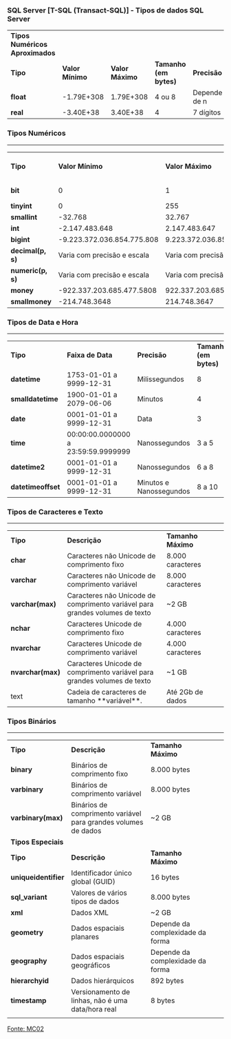 ### SQL Server [T-SQL (Transact-SQL)] - Tipos de dados SQL Server


|     |     |     |     |     |
| --- | --- | --- | --- | --- |
| **Tipos Numéricos Aproximados** |     |     |     |     |
| **Tipo** | **Valor Mínimo** | **Valor Máximo** | **Tamanho (em bytes)** | **Precisão** |
| **float** | -1.79E+308 | 1.79E+308 | 4 ou 8 | Depende de n |
| **real** | -3.40E+38 | 3.40E+38 | 4   | 7 dígitos |

### Tipos Numéricos
---
|     |     |     |     |     |
| --- | --- | --- | --- | --- |
| **Tipo** | **Valor Mínimo** | **Valor Máximo** | **Tamanho (em bytes)** |     |
| **bit** | 0   | 1   | 0, 1 ou nulo |     |
| **tinyint** | 0   | 255 | 1   |     |
| **smallint** | -32.768 | 32.767 | 2   |     |
| **int** | -2.147.483.648 | 2.147.483.647 | 4   |     |
| **bigint** | -9.223.372.036.854.775.808 | 9.223.372.036.854.775.807 | 8   |     |
| **decimal(p, s)** | Varia com precisão e escala | Varia com precisão e escala | 5-17 |     |
| **numeric(p, s)** | Varia com precisão e escala | Varia com precisão e escala | 5-17 |     |
| **money** | -922.337.203.685.477.5808 | 922.337.203.685.477.5807 | 8   |     |
| **smallmoney** | -214.748.3648 | 214.748.3647 | 4   |     |

### Tipos de Data e Hora
---

|     |     |     |     |     |
| --- | --- | --- | --- | --- |
| **Tipo** | **Faixa de Data** | **Precisão** | **Tamanho (em bytes)** |     |
| **datetime** | 1753-01-01 a 9999-12-31 | Milissegundos | 8   |     |
| **smalldatetime** | 1900-01-01 a 2079-06-06 | Minutos | 4   |     |
| **date** | 0001-01-01 a 9999-12-31 | Data | 3   |     |
| **time** | 00:00:00.0000000 a 23:59:59.9999999 | Nanossegundos | 3 a 5 |     |
| **datetime2** | 0001-01-01 a 9999-12-31 | Nanossegundos | 6 a 8 |     |
| **datetimeoffset** | 0001-01-01 a 9999-12-31 | Minutos e Nanossegundos | 8 a 10 |     |

### Tipos de Caracteres e Texto
---

|     |     |     |     |     |
| --- | --- | --- | --- | --- |
| **Tipo** | **Descrição** | **Tamanho Máximo** |     |     |
| **char** | Caracteres não Unicode de comprimento fixo | 8.000 caracteres |     |     |
| **varchar** | Caracteres não Unicode de comprimento variável | 8.000 caracteres |     |     |
| **varchar(max)** | Caracteres não Unicode de comprimento variável para grandes volumes de texto | ~2 GB |     |     |
| **nchar** | Caracteres Unicode de comprimento fixo | 4.000 caracteres |     |     |
| **nvarchar** | Caracteres Unicode de comprimento variável | 4.000 caracteres |     |     |
| **nvarchar(max)** | Caracteres Unicode de comprimento variável para grandes volumes de texto | ~1 GB |     |     |
| text | Cadeia de caracteres de tamanho \*\*variável\*\*. | Até 2Gb de dados |     |     |



### Tipos Binários
---
|     |     |     |     |     |
| --- | --- | --- | --- | --- |
| **Tipo** | **Descrição** | **Tamanho Máximo** |     |     |
| **binary** | Binários de comprimento fixo | 8.000 bytes |     |     |
| **varbinary** | Binários de comprimento variável | 8.000 bytes |     |     |
| **varbinary(max)** | Binários de comprimento variável para grandes volumes de dados | ~2 GB |     |     |
| **Tipos Especiais** |     |     |     |     |
| **Tipo** | **Descrição** | **Tamanho Máximo** |     |     |
| **uniqueidentifier** | Identificador único global (GUID) | 16 bytes |     |     |
| **sql_variant** | Valores de vários tipos de dados | 8.000 bytes |     |     |
| **xml** | Dados XML | ~2 GB |     |     |
| **geometry** | Dados espaciais planares | Depende da complexidade da forma |     |     |
| **geography** | Dados espaciais geográficos | Depende da complexidade da forma |     |     |
| **hierarchyid** | Dados hierárquicos | 892 bytes |     |     |
| **timestamp** | Versionamento de linhas, não é uma data/hora real | 8 bytes |     |     |
|     |     |     |     |     |

 [Fonte: MC02](https://www.mco2.com.br/artigos/guia-completo-dos-tipos-de-dados-no-sql-server.html) 